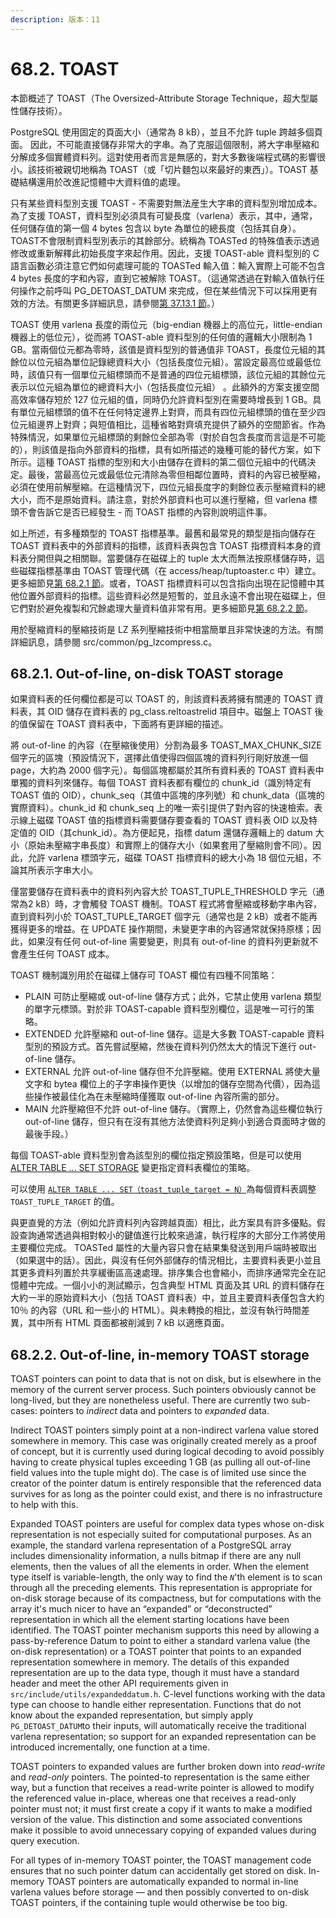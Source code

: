 ```yaml
---
description: 版本：11
---
```


# 68.2. TOAST

本節概述了 TOAST（The Oversized-Attribute Storage Technique，超大型屬性儲存技術）。

PostgreSQL 使用固定的頁面大小（通常為 8 kB），並且不允許 tuple 跨越多個頁面。 因此，不可能直接儲存非常大的字串。為了克服這個限制，將大字串壓縮和分解成多個實體資料列。這對使用者而言是無感的，對大多數後端程式碼的影響很小。該技術被親切地稱為 TOAST（或「切片麵包以來最好的東西」）。TOAST 基礎結構還用於改進記憶體中大資料值的處理。

只有某些資料型別支援 TOAST - 不需要對無法産生大字串的資料型別增加成本。為了支援 TOAST，資料型別必須具有可變長度（varlena）表示，其中，通常，任何儲存值的第一個 4 bytes 包含以 byte 為單位的總長度（包括其自身）。TOAST不會限制資料型別表示的其餘部分。統稱為 TOASTed 的特殊值表示透過修改或重新解釋此初始長度字來起作用。因此，支援 TOAST-able 資料型別的 C 語言函數必須注意它們如何處理可能的 TOASTed 輸入值：輸入實際上可能不包含 4 bytes 長度的字和內容，直到它被解除 TOAST。（這通常透過在對輸入值執行任何操作之前呼叫 PG\_DETOAST\_DATUM 來完成，但在某些情況下可以採用更有效的方法。有關更多詳細訊息，請參閱[第 37.13.1 節](../../server-programming/extending-sql/user-defined-types.md#37-13-1-toast-considerations)。）

TOAST 使用 varlena 長度的兩位元（big-endian 機器上的高位元，little-endian 機器上的低位元），從而將 TOAST-able 資料型別的任何值的邏輯大小限制為 1 GB。當兩個位元都為零時，該值是資料型別的普通值非 TOAST，長度位元組的其餘位以位元組為單位記錄總資料大小（包括長度位元組）。當設定最高位或最低位時，該值只有一個單位元組標頭而不是普通的四位元組標頭，該位元組的其餘位元表示以位元組為單位的總資料大小（包括長度位元組） 。此額外的方案支援空間高效率儲存短於 127 位元組的值，同時仍允許資料型別在需要時增長到 1 GB。具有單位元組標頭的值不在任何特定邊界上對齊，而具有四位元組標頭的值在至少四位元組邊界上對齊；與短值相比，這種省略對齊填充提供了額外的空間節省。作為特殊情況，如果單位元組標頭的剩餘位全部為零（對於自包含長度而言這是不可能的），則該值是指向外部資料的指標，具有如所描述的幾種可能的替代方案，如下所示。這種 TOAST 指標的型別和大小由儲存在資料的第二個位元組中的代碼決定。最後，當最高位元或最低位元清除為零但相鄰位置時，資料的內容已被壓縮，必須在使用前解壓縮。在這種情況下，四位元組長度字的剩餘位表示壓縮資料的總大小，而不是原始資料。請注意，對於外部資料也可以進行壓縮，但 varlena 標頭不會告訴它是否已經發生 - 而 TOAST 指標的內容則說明這件事。

如上所述，有多種類型的 TOAST 指標基準。最舊和最常見的類型是指向儲存在 TOAST 資料表中的外部資料的指標，該資料表與包含 TOAST 指標資料本身的資料表分開但與之相關聯。當要儲存在磁碟上的 tuple 太大而無法按原樣儲存時，這些磁碟指標基準由 TOAST 管理代碼（在 access/heap/tuptoaster.c 中）建立。更多細節見[第 68.2.1 節](toast.md#66-2-1-out-of-line-on-disk-toast-storage)。或者，TOAST 指標資料可以包含指向出現在記憶體中其他位置外部資料的指標。這些資料必然是短暫的，並且永遠不會出現在磁碟上，但它們對於避免複製和冗餘處理大量資料值非常有用。更多細節見[第 68.2.2 節](toast.md#66-2-2-out-of-line-in-memory-toast-storage)。

用於壓縮資料的壓縮技術是 LZ 系列壓縮技術中相當簡單且非常快速的方法。有關詳細訊息，請參閱 src/common/pg\_lzcompress.c。

## 68.2.1. Out-of-line, on-disk TOAST storage

如果資料表的任何欄位都是可以 TOAST 的，則該資料表將擁有關連的 TOAST 資料表，其 OID 儲存在資料表的 pg\_class.reltoastrelid 項目中。磁盤上 TOAST 後的值保留在 TOAST 資料表中，下面將有更詳細的描述。

將 out-of-line 的內容（在壓縮後使用）分割為最多 TOAST\_MAX\_CHUNK\_SIZE 個字元的區塊（預設情況下，選擇此值使得四個區塊的資料列行剛好放進一個 page，大約為 2000 個字元）。每個區塊都屬於其所有資料表的 TOAST 資料表中單獨的資料列來儲存。每個 TOAST 資料表都有欄位的 chunk\_id（識別特定有 TOAST 值的 OID），chunk\_seq（其值中區塊的序列號）和 chunk\_data（區塊的實際資料）。chunk\_id 和 chunk\_seq 上的唯一索引提供了對內容的快速檢索。表示線上磁碟 TOAST 值的指標資料需要儲存要查看的 TOAST 資料表 OID 以及特定值的 OID（其chunk\_id）。為方便起見，指標 datum 還儲存邏輯上的 datum 大小（原始未壓縮字串長度）和實際上的儲存大小（如果套用了壓縮則會不同）。因此，允許 varlena 標頭字元，磁碟 TOAST 指標資料的總大小為 18 個位元組，不論其所表示字串大小。

僅當要儲存在資料表中的資料列內容大於 TOAST\_TUPLE\_THRESHOLD 字元（通常為2 kB）時，才會觸發 TOAST 機制。TOAST 程式將會壓縮或移動字串內容，直到資料列小於 TOAST\_TUPLE\_TARGET 個字元（通常也是 2 kB）或者不能再獲得更多的增益。在 UPDATE 操作期間，未變更字串的內容通常就保持原樣；因此，如果沒有任何 out-of-line 需要變更，則具有 out-of-line 的資料列更新就不會產生任何 TOAST 成本。

TOAST 機制識別用於在磁碟上儲存可 TOAST 欄位有四種不同策略：

* PLAIN 可防止壓縮或 out-of-line 儲存方式；此外，它禁止使用 varlena 類型的單字元標頭。對於非 TOAST-capable 資料型別欄位，這是唯一可行的策略。
* EXTENDED 允許壓縮和 out-of-line 儲存。這是大多數 TOAST-capable 資料型別的預設方式。首先嘗試壓縮，然後在資料列仍然太大的情況下進行 out-of-line 儲存。
* EXTERNAL 允許 out-of-line 儲存但不允許壓縮。使用 EXTERNAL 將使大量文字和 bytea 欄位上的子字串操作更快（以增加的儲存空間為代價），因為這些操作被最佳化為在未壓縮時僅獲取 out-of-line 內容所需的部分。
* MAIN 允許壓縮但不允許 out-of-line 儲存。（實際上，仍然會為這些欄位執行 out-of-line 儲存，但只有在沒有其他方法使資料列足夠小到適合頁面時才做的最後手段。）

每個 TOAST-able 資料型別會為該型別的欄位指定預設策略，但是可以使用 [ALTER TABLE ... SET STORAGE](../../reference/sql-commands/alter-table.md) 變更指定資料表欄位的策略。

可以使用 [`ALTER TABLE ... SET（toast_tuple_target = N）`](../../reference/sql-commands/alter-table.md)為每個資料表調整 `TOAST_TUPLE_TARGET` 的值。

與更直覺的方法（例如允許資料列內容跨越頁面）相比，此方案具有許多優點。假設查詢通常透過與相對較小的鍵值進行比較來過濾，執行程序的大部分工作將使用主要欄位完成。 TOASTed 屬性的大量內容只會在結果集發送到用戶端時被取出（如果選中的話）。因此，與沒有任何外部儲存的情況相比，主要資料表更小並且其更多資料列置於共享緩衝區高速處理。排序集合也會縮小，而排序通常完全在記憶體中完成。一個小小的測試顯示，包含典型 HTML 頁面及其 URL 的資料儲存在大約一半的原始資料大小（包括 TOAST 資料表）中，並且主要資料表僅包含大約 10％ 的內容（URL 和一些小的 HTML）。與未轉換的相比，並沒有執行時間差異，其中所有 HTML 頁面都被削減到 7 kB 以適應頁面。

## 68.2.2. Out-of-line, in-memory TOAST storage

TOAST pointers can point to data that is not on disk, but is elsewhere in the memory of the current server process. Such pointers obviously cannot be long-lived, but they are nonetheless useful. There are currently two sub-cases: pointers to _indirect_ data and pointers to _expanded_ data.

Indirect TOAST pointers simply point at a non-indirect varlena value stored somewhere in memory. This case was originally created merely as a proof of concept, but it is currently used during logical decoding to avoid possibly having to create physical tuples exceeding 1 GB \(as pulling all out-of-line field values into the tuple might do\). The case is of limited use since the creator of the pointer datum is entirely responsible that the referenced data survives for as long as the pointer could exist, and there is no infrastructure to help with this.

Expanded TOAST pointers are useful for complex data types whose on-disk representation is not especially suited for computational purposes. As an example, the standard varlena representation of a PostgreSQL array includes dimensionality information, a nulls bitmap if there are any null elements, then the values of all the elements in order. When the element type itself is variable-length, the only way to find the _`N`_'th element is to scan through all the preceding elements. This representation is appropriate for on-disk storage because of its compactness, but for computations with the array it's much nicer to have an “expanded” or “deconstructed” representation in which all the element starting locations have been identified. The TOAST pointer mechanism supports this need by allowing a pass-by-reference Datum to point to either a standard varlena value \(the on-disk representation\) or a TOAST pointer that points to an expanded representation somewhere in memory. The details of this expanded representation are up to the data type, though it must have a standard header and meet the other API requirements given in `src/include/utils/expandeddatum.h`. C-level functions working with the data type can choose to handle either representation. Functions that do not know about the expanded representation, but simply apply `PG_DETOAST_DATUM`to their inputs, will automatically receive the traditional varlena representation; so support for an expanded representation can be introduced incrementally, one function at a time.

TOAST pointers to expanded values are further broken down into _read-write_ and _read-only_ pointers. The pointed-to representation is the same either way, but a function that receives a read-write pointer is allowed to modify the referenced value in-place, whereas one that receives a read-only pointer must not; it must first create a copy if it wants to make a modified version of the value. This distinction and some associated conventions make it possible to avoid unnecessary copying of expanded values during query execution.

For all types of in-memory TOAST pointer, the TOAST management code ensures that no such pointer datum can accidentally get stored on disk. In-memory TOAST pointers are automatically expanded to normal in-line varlena values before storage — and then possibly converted to on-disk TOAST pointers, if the containing tuple would otherwise be too big.

